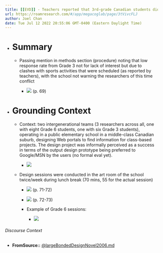 ```yaml
---
title: [[EVD]] - Teachers reported that 3rd-grade Canadian students did not sign up for participatory design sessions due to prior commitments to sports activities that clashed with the planned sessions - [[@largeBondedDesignNovel2006]]
url: https://roamresearch.com/#/app/megacoglab/page/3tVivcFLJ
author: Joel Chan
date: Tue Jul 12 2022 20:55:06 GMT-0400 (Eastern Daylight Time)
---
```


- # Summary

    - Passing mention in methods section (procedure) noting that low response rate from Grade 3 not for lack of interest but due to clashes with sports activities that were scheduled (as reported by teachers), with the school not warning the researchers of this time conflict

        - ![](https://firebasestorage.googleapis.com/v0/b/firescript-577a2.appspot.com/o/imgs%2Fapp%2Fmegacoglab%2FxWXz8Bbq3P.png?alt=media&token=f4e74aa7-ed40-4cc9-9104-fdf8941dfea8) (p. 69)
- # Grounding Context

    - Context: two intergenerational teams (3 researchers across all, one with eight Grade 6 students, one with six Grade 3 students), operating in a public elementary school in a middle-class Canadian suburb, designing Web portals to find information for class-based projects. The design project was informally perceived as a success in terms of the output design prototype being preferred to Google/MSN by the users (no formal eval yet).

        - ![](https://firebasestorage.googleapis.com/v0/b/firescript-577a2.appspot.com/o/imgs%2Fapp%2Fmegacoglab%2FVq6c3IJV_i.png?alt=media&token=da31b43a-d09e-4ca2-8c18-0fb1d0f8252f)

    - Design sessions were conducted in the art room of the school twice/week during lunch break (70 mins, 55 for the actual session)

        - ![](https://firebasestorage.googleapis.com/v0/b/firescript-577a2.appspot.com/o/imgs%2Fapp%2Fmegacoglab%2FzNsEewGvsA.png?alt=media&token=dc45c8a6-6ac0-42d9-97d5-c46a62d90cd8) (p. 71-72)

        - ![](https://firebasestorage.googleapis.com/v0/b/firescript-577a2.appspot.com/o/imgs%2Fapp%2Fmegacoglab%2FpXIQ4au8Sg.png?alt=media&token=acf7dd11-8554-4042-92d4-ca63d40eb231) (p. 72-73)

        - Example of Grade 6 sessions:

            - ![](https://firebasestorage.googleapis.com/v0/b/firescript-577a2.appspot.com/o/imgs%2Fapp%2Fmegacoglab%2FRNLHHnM4Jz.png?alt=media&token=f8473682-c47d-426d-ac22-e2a081992f7a)

###### Discourse Context

- **FromSource::** [@largeBondedDesignNovel2006.md](@largeBondedDesignNovel2006.md)

